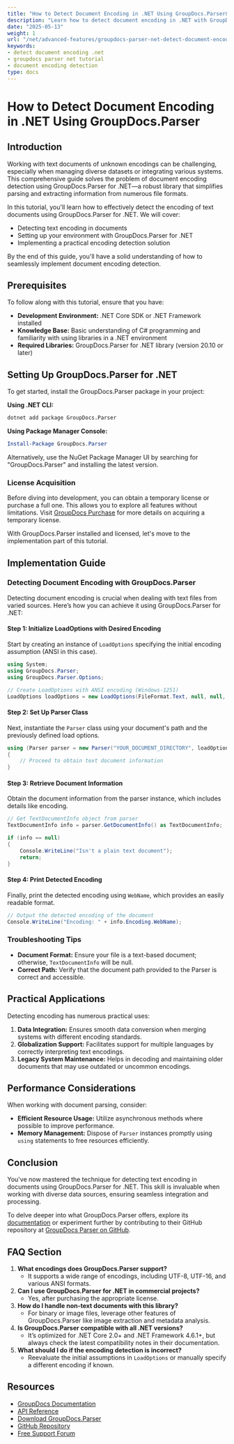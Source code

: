 ```yaml
---
title: "How to Detect Document Encoding in .NET Using GroupDocs.Parser&#58; A Comprehensive Guide"
description: "Learn how to detect document encoding in .NET with GroupDocs.Parser. This guide covers setup, implementation, and practical applications for seamless data integration."
date: "2025-05-13"
weight: 1
url: "/net/advanced-features/groupdocs-parser-net-detect-document-encoding/"
keywords:
- detect document encoding .net
- groupdocs parser net tutorial
- document encoding detection
type: docs
---
```

# How to Detect Document Encoding in .NET Using GroupDocs.Parser

## Introduction

Working with text documents of unknown encodings can be challenging, especially when managing diverse datasets or integrating various systems. This comprehensive guide solves the problem of document encoding detection using GroupDocs.Parser for .NET—a robust library that simplifies parsing and extracting information from numerous file formats.

In this tutorial, you'll learn how to effectively detect the encoding of text documents using GroupDocs.Parser for .NET. We will cover:
- Detecting text encoding in documents
- Setting up your environment with GroupDocs.Parser for .NET
- Implementing a practical encoding detection solution

By the end of this guide, you'll have a solid understanding of how to seamlessly implement document encoding detection.

## Prerequisites

To follow along with this tutorial, ensure that you have:
- **Development Environment:** .NET Core SDK or .NET Framework installed
- **Knowledge Base:** Basic understanding of C# programming and familiarity with using libraries in a .NET environment
- **Required Libraries:** GroupDocs.Parser for .NET library (version 20.10 or later)

## Setting Up GroupDocs.Parser for .NET

To get started, install the GroupDocs.Parser package in your project:

**Using .NET CLI:**

```bash
dotnet add package GroupDocs.Parser
```

**Using Package Manager Console:**

```powershell
Install-Package GroupDocs.Parser
```

Alternatively, use the NuGet Package Manager UI by searching for "GroupDocs.Parser" and installing the latest version.

### License Acquisition

Before diving into development, you can obtain a temporary license or purchase a full one. This allows you to explore all features without limitations. Visit [GroupDocs Purchase](https://purchase.groupdocs.com/temporary-license/) for more details on acquiring a temporary license.

With GroupDocs.Parser installed and licensed, let's move to the implementation part of this tutorial.

## Implementation Guide

### Detecting Document Encoding with GroupDocs.Parser

Detecting document encoding is crucial when dealing with text files from varied sources. Here’s how you can achieve it using GroupDocs.Parser for .NET:

#### Step 1: Initialize LoadOptions with Desired Encoding

Start by creating an instance of `LoadOptions` specifying the initial encoding assumption (ANSI in this case).

```csharp
using System;
using GroupDocs.Parser;
using GroupDocs.Parser.Options;

// Create LoadOptions with ANSI encoding (Windows-1251)
LoadOptions loadOptions = new LoadOptions(FileFormat.Text, null, null, Encoding.GetEncoding(1251));
```

#### Step 2: Set Up Parser Class

Next, instantiate the `Parser` class using your document's path and the previously defined load options.

```csharp
using (Parser parser = new Parser("YOUR_DOCUMENT_DIRECTORY", loadOptions))
{
    // Proceed to obtain text document information
}
```

#### Step 3: Retrieve Document Information

Obtain the document information from the parser instance, which includes details like encoding.

```csharp
// Get TextDocumentInfo object from parser
TextDocumentInfo info = parser.GetDocumentInfo() as TextDocumentInfo;

if (info == null)
{
    Console.WriteLine("Isn't a plain text document");
    return;
}
```

#### Step 4: Print Detected Encoding

Finally, print the detected encoding using `WebName`, which provides an easily readable format.

```csharp
// Output the detected encoding of the document
Console.WriteLine("Encoding: " + info.Encoding.WebName);
```

### Troubleshooting Tips

- **Document Format:** Ensure your file is a text-based document; otherwise, `TextDocumentInfo` will be null.
- **Correct Path:** Verify that the document path provided to the Parser is correct and accessible.

## Practical Applications

Detecting encoding has numerous practical uses:

1. **Data Integration:** Ensures smooth data conversion when merging systems with different encoding standards.
2. **Globalization Support:** Facilitates support for multiple languages by correctly interpreting text encodings.
3. **Legacy System Maintenance:** Helps in decoding and maintaining older documents that may use outdated or uncommon encodings.

## Performance Considerations

When working with document parsing, consider:

- **Efficient Resource Usage:** Utilize asynchronous methods where possible to improve performance.
- **Memory Management:** Dispose of `Parser` instances promptly using `using` statements to free resources efficiently.

## Conclusion

You've now mastered the technique for detecting text encoding in documents using GroupDocs.Parser for .NET. This skill is invaluable when working with diverse data sources, ensuring seamless integration and processing.

To delve deeper into what GroupDocs.Parser offers, explore its [documentation](https://docs.groupdocs.com/parser/net/) or experiment further by contributing to their GitHub repository at [GroupDocs Parser on GitHub](https://github.com/groupdocs-parser/GroupDocs.Parser-for-.NET).

## FAQ Section

1. **What encodings does GroupDocs.Parser support?**
   - It supports a wide range of encodings, including UTF-8, UTF-16, and various ANSI formats.
2. **Can I use GroupDocs.Parser for .NET in commercial projects?**
   - Yes, after purchasing the appropriate license.
3. **How do I handle non-text documents with this library?**
   - For binary or image files, leverage other features of GroupDocs.Parser like image extraction and metadata analysis.
4. **Is GroupDocs.Parser compatible with all .NET versions?**
   - It’s optimized for .NET Core 2.0+ and .NET Framework 4.6.1+, but always check the latest compatibility notes in their documentation.
5. **What should I do if the encoding detection is incorrect?**
   - Reevaluate the initial assumptions in `LoadOptions` or manually specify a different encoding if known.

## Resources
- [GroupDocs Documentation](https://docs.groupdocs.com/parser/net/)
- [API Reference](https://reference.groupdocs.com/parser/net)
- [Download GroupDocs.Parser](https://releases.groupdocs.com/parser/net/)
- [GitHub Repository](https://github.com/groupdocs-parser/GroupDocs.Parser-for-.NET)
- [Free Support Forum](https://forum.groupdocs.com/c/parser/10)
